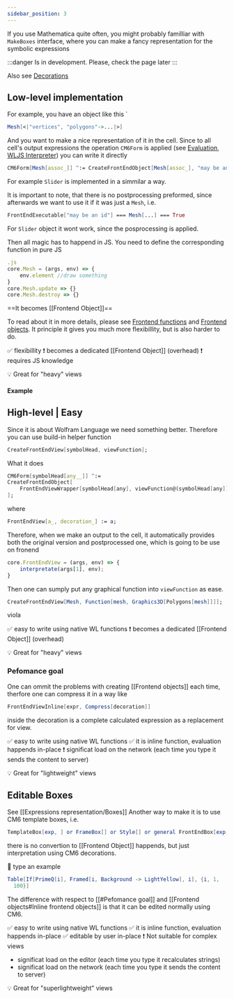 ```yaml
---
sidebar_position: 3
---
```

If you use Mathematica quite often, you might probably familliar with `MakeBoxes` interface, where you can make a fancy representation for the symbolic expressions

:::danger
Is in development.
Please, check the page later
:::

Also see [Decorations](../../Decorations.md)

## Low-level implementation
For example, you have an object like this
`
```mathematica
Mesh[<|"vertices", "polygons"->...|>]
```

And you want to make a nice representation of it in the cell. Since to all cell's output expressions the operation `CM6Form` is applied (see [Evaluation](Evaluation.md), [WLJS Interpreter](https://github.com/JerryI/wljs-interpreter)) you can write it directly 

```mathematica
CM6Form[Mesh[assoc_]] ^:= CreateFrontEndObject[Mesh[assoc_], "may be an id"]
```
For example `Slider` is implemented in a simmilar a way.

It is important to note, that there is no postprocessing preformed, since afterwards we want to use it if it was just a `Mesh`, i.e.

```mathematica
FrontEndExecutable["may be an id"] === Mesh[...] === True
```
For `Slider` object it wont work, since the posprocessing is applied.

Then all magic has to happend in JS. You need to define the corresponding function in pure JS

```js
.js
core.Mesh = (args, env) => {
	env.element //draw something
}
core.Mesh.update => {}
core.Mesh.destroy => {}
```

==It becomes [[Frontend Object]]==

To read about it in more details, please see [Frontend functions](Frontend%20functions.md) and [Frontend objects](Frontend%20objects.md). 
It principle it gives you much more flexibillity, but is also harder to do.

✅  flexibillity
❗️  becomes a dedicated [[Frontend Object]] (overhead)
❗️  requires JS knowledge 

💡 Great for "heavy" views

#### Example





## High-level | Easy
Since it is about Wolfram Language we need something better. Therefore you can use build-in helper function

```mathematica
CreateFrontEndView[symbolHead, viewFunction];
```

What it does

```mathematica
CM6Form[symbolHead[any__]] ^:= 
CreateFrontEndObject[	
	FrontEndViewWrapper[symbolHead[any], viewFunction@(symbolHead[any])]
];
```

where

```mathematica
FrontEndView[a_, decoration_] := a;
```

Therefore, when we make an output to the cell, it automatically provides both the original version and postprocessed one, which is going to be use on fronend

```js
core.FrontEndView = (args, env) => {
	interpretate(args[1], env);
}
```

Then one can sumply put any graphical function into `viewFunction` as ease.

```mathematica
CreateFrontEndView[Mesh, Function[mesh, Graphics3D[Polygons[mesh]]]];
```

viola

✅  easy to write using native WL functions
❗️  becomes a dedicated [[Frontend Object]] (overhead)

💡 Great for "heavy" views

### Pefomance goal
One can ommit the problems with creating [[Frontend objects]] each time, therfore one can compress it in a way like

```mathematica
FrontEndViewInline[expr, Compress[decoration]]
```
inside the decoration is a complete calculated expression as a replacement for view.

✅  easy to write using native WL functions
✅  it is inline function, evaluation happends in-place
❗️  significat load on the network (each time you type it sends the content to server)

💡 Great for "lightweight" views

## Editable Boxes
See [[Expressions representation/Boxes]]
Another way to make it is to use CM6 template boxes, i.e.
```mathematica
TemplateBox[exp, ] or FrameBox[] or Style[] or general FrontEndBox[exp, "json"]
```

there is no convertion to [[Frontend Object]] happends, but just interpretation using CM6 decorations.

🎡  type an example
```mathematica
Table[If[PrimeQ[i], Framed[i, Background -> LightYellow], i], {i, 1, 
  100}]
```

The difference with respect to [[#Pefomance goal]] and [[Frontend objects#Inline frontend objects]] is that it can be edited normally using CM6.

✅  easy to write using native WL functions
✅  it is inline function, evaluation happends in-place
✅  editable by user in-place
❗️  Not suitable for complex views
- significat load on the editor (each time you type it recalculates strings)
- significat load on the network (each time you type it sends the content to server)

💡 Great for "superlightweight" views
